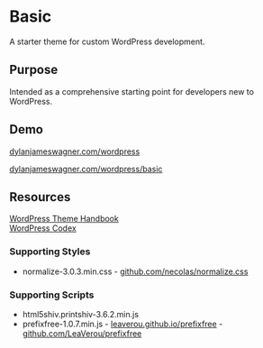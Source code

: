 # Basic
A starter theme for custom WordPress development.

## Purpose

Intended as a comprehensive starting point for developers new to WordPress.

## Demo
<!--[dylanjameswagner.com/wordpress](http://dylanjameswagner.com/wordpress/)-->
<a target="_blank" href="http://dylanjameswagner.com/wordpress/">dylanjameswagner.com/wordpress</a>

<a target="_blank" href="http://dylanjameswagner.com/wordpress/basic/">dylanjameswagner.com/wordpress/basic</a>

## Resources

<a target="_blank" href="https://developer.wordpress.org/themes/basics/template-hierarchy/">WordPress Theme Handbook</a><br/>
<a target="_blank" href="https://codex.wordpress.org/">WordPress Codex</a>

### Supporting Styles
- normalize-3.0.3.min.css - [github.com/necolas/normalize.css](https://github.com/necolas/normalize.css)

### Supporting Scripts
- html5shiv.printshiv-3.6.2.min.js
- prefixfree-1.0.7.min.js - [leaverou.github.io/prefixfree](https://leaverou.github.io/prefixfree/) - [github.com/LeaVerou/prefixfree](https://github.com/LeaVerou/prefixfree)
